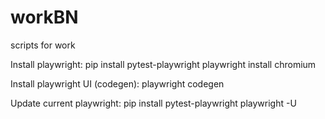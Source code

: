 # workBN
scripts for work



Install playwright:
pip install pytest-playwright
playwright install chromium

Install playwright UI (codegen):
playwright codegen


Update current playwright:
pip install pytest-playwright playwright -U
